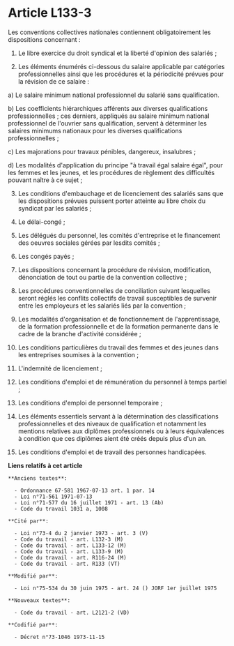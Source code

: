 # Article L133-3

Les conventions collectives nationales contiennent obligatoirement les dispositions concernant :

1. Le libre exercice du droit syndical et la liberté d'opinion des salariés ;

2. Les éléments énumérés ci-dessous du salaire applicable par catégories professionnelles ainsi que les procédures et la
périodicité prévues pour la révision de ce salaire :

a) Le salaire minimum national professionnel du salarié sans qualification.

b) Les coefficients hiérarchiques afférents aux diverses qualifications professionnelles ; ces derniers, appliqués au salaire
minimum national professionnel de l'ouvrier sans qualification, servent à déterminer les salaires minimums nationaux pour les
diverses qualifications professionnelles ;

c) Les majorations pour travaux pénibles, dangereux, insalubres ;

d) Les modalités d'application du principe "à travail égal salaire égal", pour les femmes et les jeunes, et les procédures de
règlement des difficultés pouvant naître à ce sujet ;

3. Les conditions d'embauchage et de licenciement des salariés sans que les dispositions prévues puissent porter atteinte au
libre choix du syndicat par les salariés ;

4. Le délai-congé ;

5. Les délégués du personnel, les comités d'entreprise et le financement des oeuvres sociales gérées par lesdits comités ;

6. Les congés payés ;

7. Les dispositions concernant la procédure de révision, modification, dénonciation de tout ou partie de la convention
collective ;

8. Les procédures conventionnelles de conciliation suivant lesquelles seront réglés les conflits collectifs de travail
susceptibles de survenir entre les employeurs et les salariés liés par la convention ;

9. Les modalités d'organisation et de fonctionnement de l'apprentissage, de la formation professionnelle et de la formation
permanente dans le cadre de la branche d'activité considérée ;

10. Les conditions particulières du travail des femmes et des jeunes dans les entreprises soumises à la convention ;

11. L'indemnité de licenciement ;

12. Les conditions d'emploi et de rémunération du personnel à temps partiel ;

13. Les conditions d'emploi de personnel temporaire ;

14. Les éléments essentiels servant à la détermination des classifications professionnelles et des niveaux de qualification
et notamment les mentions relatives aux diplômes professionnels ou à leurs équivalences à condition que ces diplômes aient
été créés depuis plus d'un an.

15. Les conditions d'emploi et de travail des personnes handicapées.

**Liens relatifs à cet article**

	**Anciens textes**:

	  - Ordonnance 67-581 1967-07-13 art. 1 par. 14
	  - Loi n°71-561 1971-07-13
	  - Loi n°71-577 du 16 juillet 1971 - art. 13 (Ab)
	  - Code du travail 1031 a, 1008

	**Cité par**:

	  - Loi n°73-4 du 2 janvier 1973 - art. 3 (V)
	  - Code du travail - art. L132-3 (M)
	  - Code du travail - art. L133-12 (M)
	  - Code du travail - art. L133-9 (M)
	  - Code du travail - art. R116-24 (M)
	  - Code du travail - art. R133 (VT)

	**Modifié par**:

	  - Loi n°75-534 du 30 juin 1975 - art. 24 () JORF 1er juillet 1975

	**Nouveaux textes**:

	  - Code du travail - art. L2121-2 (VD)

	**Codifié par**:

	  - Décret n°73-1046 1973-11-15
